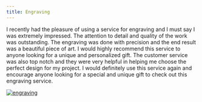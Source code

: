```yaml
---
title: Engraving
---
```


I recently had the pleasure of using a service for engraving and I must say I was extremely impressed. The attention to detail and quality of the work was outstanding. The engraving was done with precision and the end result was a beautiful piece of art. I would highly recommend this service to anyone looking for a unique and personalized gift. The customer service was also top notch and they were very helpful in helping me choose the perfect design for my project. I would definitely use this service again and encourage anyone looking for a special and unique gift to check out this engraving service.

[![engraving](<https://dabuttonfactory.com/button.png?t=CHECK+SERVICE&f=Noto+Sans-Bold&ts=26&tc=fff&hp=45&vp=20&c=11&bgt=unicolored&bgc=4bd42f>)](<https://londonexpertfinder.com/link>)
